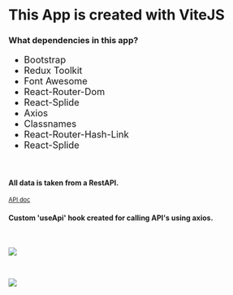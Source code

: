 <h1>This App is created with ViteJS</h1>

<h3>What dependencies in this app?</h3>
<ul style="font-size: 18px;">
  <li>Bootstrap</li>
  <li>Redux Toolkit</li>
  <li>Font Awesome</li>
  <li>React-Router-Dom</li>
  <li>React-Splide</li>
  <li>Axios</li>
  <li>Classnames</li>
  <li>React-Router-Hash-Link</li>
  <li>React-Splide</li>
</ul>
<br>
<h4>All data is taken from a RestAPI.</h4>
<a href="https://github.com/emirbugra/react-api-tutorial/tree/main/docs/api"><small>API doc</small></a>
<h4>Custom 'useApi' hook created for calling API's using axios.</h4>

<br>

![](./gifs/gif1.gif)

<br>

![](./gifs/gif2.gif)
